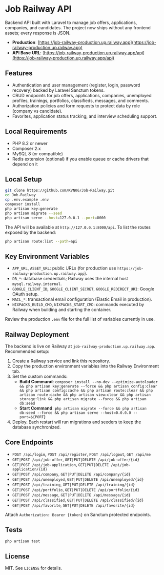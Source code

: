 ﻿# Job Railway API

Backend API built with Laravel to manage job offers, applications, companies, and candidates. The project now ships without any frontend assets; every response is JSON.

- **Production**: [https://job-railway-production.up.railway.app](https://job-railway-production.up.railway.app)
- **API Base URL**: [https://job-railway-production.up.railway.app/api](https://job-railway-production.up.railway.app/api)

## Features

- Authentication and user management (register, login, password recovery) backed by Laravel Sanctum tokens.
- CRUD endpoints for job offers, applications, companies, unemployed profiles, trainings, portfolios, classifieds, messages, and comments.
- Authorization policies and form requests to protect data by role (company vs candidate).
- Favorites, application status tracking, and interview scheduling support.

## Local Requirements

- PHP 8.2 or newer
- Composer 2.x
- MySQL 8 (or compatible)
- Redis extension (optional) if you enable queue or cache drivers that depend on it

## Local Setup

```bash
git clone https://github.com/KVN06/Job-Railway.git
cd Job-Railway
cp .env.example .env
composer install
php artisan key:generate
php artisan migrate --seed
php artisan serve --host=127.0.0.1 --port=8000
```

The API will be available at `http://127.0.0.1:8000/api`. To list the routes exposed by the backend:

```bash
php artisan route:list --path=api
```

## Key Environment Variables

- `APP_URL`, `ASSET_URL`: public URLs (for production use `https://job-railway-production.up.railway.app`).
- `DB_*`: database credentials; Railway uses the internal host `mysql.railway.internal`.
- `GOOGLE_CLIENT_ID`, `GOOGLE_CLIENT_SECRET`, `GOOGLE_REDIRECT_URI`: Google OAuth setup.
- `MAIL_*`: transactional email configuration (Elastic Email in production).
- `NIXPACKS_BUILD_CMD`, `NIXPACKS_START_CMD`: commands executed by Railway when building and starting the container.

Review the production `.env` file for the full list of variables currently in use.

## Railway Deployment

The backend is live on Railway at `job-railway-production.up.railway.app`. Recommended setup:

1. Create a Railway service and link this repository.
2. Copy the production environment variables into the Railway Environment tab.
3. Set the custom commands:
   - **Build Command**: `composer install --no-dev --optimize-autoloader && php artisan key:generate --force && php artisan config:clear && php artisan config:cache && php artisan route:clear && php artisan route:cache && php artisan view:clear && php artisan storage:link && php artisan migrate --force && php artisan db:seed`
   - **Start Command**: `php artisan migrate --force && php artisan db:seed --force && php artisan serve --host=0.0.0.0 --port=${PORT}`
4. Deploy. Each restart will run migrations and seeders to keep the database synchronized.

## Core Endpoints

- `POST /api/login`, `POST /api/register`, `POST /api/logout`, `GET /api/me`
- `GET|POST /api/job-offer`, `GET|PUT|DELETE /api/job-offer/{id}`
- `GET|POST /api/job-application`, `GET|PUT|DELETE /api/job-application/{id}`
- `GET|POST /api/company`, `GET|PUT|DELETE /api/company/{id}`
- `GET|POST /api/unemployed`, `GET|PUT|DELETE /api/unemployed/{id}`
- `GET|POST /api/training`, `GET|PUT|DELETE /api/training/{id}`
- `GET|POST /api/portfolio`, `GET|PUT|DELETE /api/portfolio/{id}`
- `GET|POST /api/message`, `GET|PUT|DELETE /api/message/{id}`
- `GET|POST /api/classified`, `GET|PUT|DELETE /api/classified/{id}`
- `GET|POST /api/favorite`, `GET|PUT|DELETE /api/favorite/{id}`

Attach `Authorization: Bearer {token}` on Sanctum protected endpoints.

## Tests

```bash
php artisan test
```

## License

MIT. See `LICENSE` for details.

